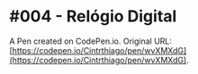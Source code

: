# #004 - Relógio Digital

A Pen created on CodePen.io. Original URL: [https://codepen.io/Cintrthiago/pen/wvXMXdG](https://codepen.io/Cintrthiago/pen/wvXMXdG).

